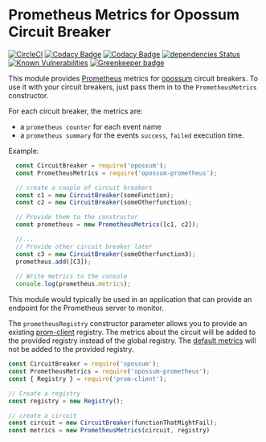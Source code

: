 # Prometheus Metrics for Opossum Circuit Breaker

[![CircleCI](https://circleci.com/gh/nodeshift/opossum-prometheus.svg?style=svg)](https://circleci.com/gh/nodeshift/opossum-prometheus)
[![Codacy Badge](https://api.codacy.com/project/badge/Grade/6dcbcd9e5a6649faafb5b00ceeecb4db)](https://www.codacy.com/app/nodeshift/opossum-prometheus?utm_source=github.com&amp;utm_medium=referral&amp;utm_content=nodeshift/opossum-prometheus&amp;utm_campaign=Badge_Grade)
[![Codacy Badge](https://api.codacy.com/project/badge/Coverage/6dcbcd9e5a6649faafb5b00ceeecb4db)](https://www.codacy.com/app/nodeshift/opossum-prometheus?utm_source=github.com&utm_medium=referral&utm_content=nodeshift/opossum-prometheus&utm_campaign=Badge_Coverage)
[![dependencies Status](https://david-dm.org/nodeshift/opossum-prometheus/status.svg)](https://david-dm.org/nodeshift/opossum-prometheus)
[![Known Vulnerabilities](https://snyk.io/test/npm/opossum-prometheus/badge.svg)](https://snyk.io/test/npm/opossum-prometheus) [![Greenkeeper badge](https://badges.greenkeeper.io/nodeshift/opossum-prometheus.svg)](https://greenkeeper.io/)

This module provides [Prometheus](https://prometheus.io/) metrics for
[opossum](https://github.com/nodeshift/opossum) circuit breakers. To use
it with your circuit breakers, just pass them in to the `PrometheusMetrics`
constructor.

For each circuit breaker, the metrics are:

*  a `prometheus counter` for each event name
*  a `prometheus summary` for the events `success`, `failed` execution time.

Example:

```js
  const CircuitBreaker = require('opossum');
  const PrometheusMetrics = require('opossum-prometheus');

  // create a couple of circuit breakers
  const c1 = new CircuitBreaker(someFunction);
  const c2 = new CircuitBreaker(someOtherfunction);

  // Provide them to the constructor
  const prometheus = new PrometheusMetrics([c1, c2]);

  //...
  // Provide other circuit breaker later
  const c3 = new CircuitBreaker(someOtherfunction3);
  prometheus.add([C3]);
  
  // Write metrics to the console
  console.log(prometheus.metrics);
```

This module would typically be used in an application that can provide
an endpoint for the Prometheus server to monitor.

The `prometheusRegistry` constructor parameter allows you to provide an existing
[prom-client](https://github.com/siimon/prom-client) registry.
The metrics about the circuit will be added to the provided registry instead
of the global registry.
The [default metrics](https://github.com/siimon/prom-client#default-metrics)
will not be added to the provided registry.

```js
const CircuitBreaker = require('opossum');
const PrometheusMetrics = require('opossum-prometheus');
const { Registry } = require('prom-client');

// Create a registry
const registry = new Registry();

// create a circuit
const circuit = new CircuitBreaker(functionThatMightFail);
const metrics = new PrometheusMetrics(circuit, registry)
```

